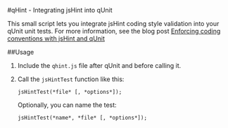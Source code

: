 #qHint - Integrating jsHint into qUnit

This small script lets you integrate jsHint coding style validation into your qUnit unit tests. For more information, see the blog post [Enforcing coding conventions with jsHint and qUnit](http://blog.gyoshev.net/2011/04/enforcing-coding-conventions-with-jshint-and-qunit)

##Usage

1. Include the `qhint.js` file after qUnit and before calling it.

2. Call the `jsHintTest` function like this:

    `jsHintTest(*file* [, *options*]);`

   Optionally, you can name the test:

    `jsHintTest(*name*, *file* [, *options*]);`
 
